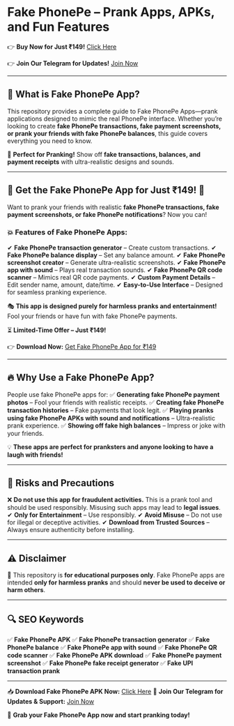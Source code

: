 # **Fake PhonePe – Prank Apps, APKs, and Fun Features**

👉 **Buy Now for Just ₹149!** [Click Here](https://pages.razorpay.com/pl_PbGlVbQhG9d3M8/view)

👉 **Join Our Telegram for Updates!** [Join Now](https://t.me/newfake_phonepee)

---

## 📢 **What is Fake PhonePe App?**

This repository provides a complete guide to Fake PhonePe Apps—prank applications designed to mimic the real PhonePe interface. Whether you’re looking to create **fake PhonePe transactions, fake payment screenshots, or prank your friends with fake PhonePe balances**, this guide covers everything you need to know.

🎉 **Perfect for Pranking!** Show off **fake transactions, balances, and payment receipts** with ultra-realistic designs and sounds.

---

## 🚨 **Get the Fake PhonePe App for Just ₹149!** 🚨

Want to prank your friends with realistic **fake PhonePe transactions, fake payment screenshots, or fake PhonePe notifications**? Now you can!

### 💥 **Features of Fake PhonePe Apps:**
✔ **Fake PhonePe transaction generator** – Create custom transactions.
✔ **Fake PhonePe balance display** – Set any balance amount.
✔ **Fake PhonePe screenshot creator** – Generate ultra-realistic screenshots.
✔ **Fake PhonePe app with sound** – Plays real transaction sounds.
✔ **Fake PhonePe QR code scanner** – Mimics real QR code payments.
✔ **Custom Payment Details** – Edit sender name, amount, date/time.
✔ **Easy-to-Use Interface** – Designed for seamless pranking experience.

🎭 **This app is designed purely for harmless pranks and entertainment!** Fool your friends or have fun with fake PhonePe payments.

⏳ **Limited-Time Offer – Just ₹149!**

👉 **Download Now:** [Get Fake PhonePe App for ₹149](https://pages.razorpay.com/pl_PbGlVbQhG9d3M8/view)

---

## 🔥 **Why Use a Fake PhonePe App?**

People use fake PhonePe apps for:
✅ **Generating fake PhonePe payment photos** – Fool your friends with realistic receipts.
✅ **Creating fake PhonePe transaction histories** – Fake payments that look legit.
✅ **Playing pranks using fake PhonePe APKs with sound and notifications** – Ultra-realistic prank experience.
✅ **Showing off fake high balances** – Impress or joke with your friends.

💡 **These apps are perfect for pranksters and anyone looking to have a laugh with friends!**

---

## 🚨 **Risks and Precautions**

❌ **Do not use this app for fraudulent activities.** This is a prank tool and should be used responsibly. Misusing such apps may lead to **legal issues**.
✔ **Only for Entertainment** – Use responsibly.
✔ **Avoid Misuse** – Do not use for illegal or deceptive activities.
✔ **Download from Trusted Sources** – Always ensure authenticity before installing.

---

## ⚠️ **Disclaimer**

📌 This repository is **for educational purposes only**. Fake PhonePe apps are intended **only for harmless pranks** and should **never be used to deceive or harm others**.

---

## 🔍 **SEO Keywords**

✅ **Fake PhonePe APK**
✅ **Fake PhonePe transaction generator**
✅ **Fake PhonePe balance**
✅ **Fake PhonePe app with sound**
✅ **Fake PhonePe QR code scanner**
✅ **Fake PhonePe APK download**
✅ **Fake PhonePe payment screenshot**
✅ **Fake PhonePe fake receipt generator**
✅ **Fake UPI transaction prank**

---

📥 **Download Fake PhonePe APK Now:** [Click Here](https://pages.razorpay.com/pl_PbGlVbQhG9d3M8/view)
📢 **Join Our Telegram for Updates & Support:** [Join Now](https://t.me/newfake_phonepee)

🚀 **Grab your Fake PhonePe App now and start pranking today!**

